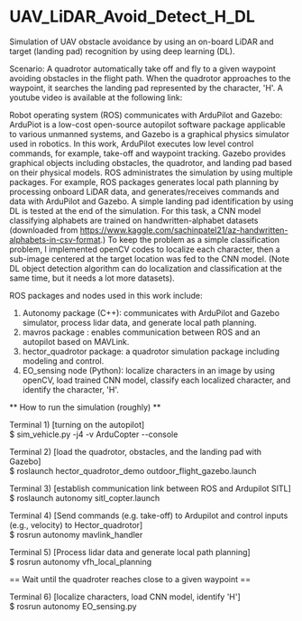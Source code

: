 # UAV_LiDAR_Avoid_Detect_H_DL
Simulation of UAV obstacle avoidance by using an on-board LiDAR and target (landing pad) recognition by using deep learning (DL).

Scenario: A quadrotor automatically take off and fly to a given waypoint avoiding obstacles in the flight path. When the quadrotor approaches to the waypoint, it searches the landing pad represented by the character, 'H'. A youtube video is available at the following link:


Robot operating system (ROS) communicates with ArduPilot and Gazebo: ArduPiot is a low-cost open-source autopilot software package applicable to various unmanned systems, and Gazebo is a graphical physics simulator used in robotics. In this work, ArduPilot executes low level control commands, for example, take-off and waypoint tracking. Gazebo provides graphical objects including obstacles, the quadrotor, and landing pad based on their physical models. ROS administrates the simulation by using multiple packages. For example, ROS packages generates local path planning by processing onboard LiDAR data, and generates/receives commands and data with ArduPilot and Gazebo. A simple landing pad identification by using DL is tested at the end of the simulation. For this task, a CNN model classifying alphabets are trained on handwritten-alphabet datasets (downloaded from https://www.kaggle.com/sachinpatel21/az-handwritten-alphabets-in-csv-format.) To keep the problem as a simple classification problem, I implemented openCV codes to localize each character, then a sub-image centered at the target location was fed to the CNN model. (Note DL object detection algorithm can do localization and classification at the same time, but it needs a lot more datasets).


ROS packages and nodes used in this work include:
1)  Autonomy package (C++): communicates with ArduPilot and Gazebo simulator, process lidar data, and generate local path planning. 
2)  mavros package : enables communication between ROS and an autopilot based on MAVLink.
2)  hector_quadrotor package: a quadrotor simulation package including modeling and control.
4)  EO_sensing node (Python): localize characters in an image by using openCV, load trained CNN model, classify each localized character, and identify the character, 'H'.

** How to run the simulation (roughly) **

Terminal 1) [turning on the autopilot]\
$ sim_vehicle.py -j4 -v ArduCopter --console

Terminal 2) [load the quadrotor, obstacles, and the landing pad with Gazebo]\
$ roslaunch hector_quadrotor_demo outdoor_flight_gazebo.launch

Terminal 3) [establish communication link between ROS and Ardupilot SITL]\
$ roslaunch autonomy sitl_copter.launch     

Terminal 4) [Send commands (e.g. take-off) to Ardupilot and control inputs (e.g., velocity) to Hector_quadrotor]\
$ rosrun autonomy mavlink_handler

Terminal 5) [Process lidar data and generate local path planning]\
$ rosrun autonomy vfh_local_planning

== Wait until the quadroter reaches close to a given waypoint ==

Terminal 6) [localize characters, load CNN model, identify 'H']\
$ rosrun autonomy EO_sensing.py

